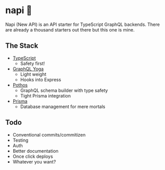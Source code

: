 # napi 🥱

Napi (New API) is an API starter for TypeScript GraphQL backends. There are already a thousand starters out there but this one is mine.

## The Stack

- [TypeScript](https://www.typescriptlang.org/)
  - Safety first!
- [GraphQL Yoga](https://www.the-guild.dev/graphql/yoga-server/)
  - Light weight
  - Hooks into Express
- [Pothos](https://pothos-graphql.dev/)
  - GraphQL schema builder with type safety
  - Tight Prisma integration
- [Prisma](https://www.prisma.io/)
  - Database management for mere mortals

## Todo

- Conventional commits/commitizen
- Testing
- Auth
- Better documentation
- Once click deploys
- Whatever you want?
